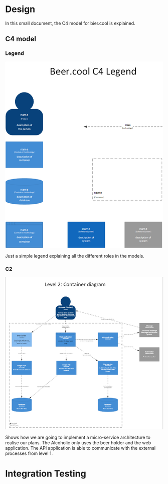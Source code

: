 # Design

In this small document, the C4 model for bier.cool is explained.  

## C4 model

### Legend

<img src='C4Legend.png' width="750">

Just a simple legend explaining all the different roles in the models.

### C2

![C1 Bier.cool](bierC120806.PNG "Philadelphia's Magic Gardens")

Shows how we are going to implement a micro-service architecture to realise our plans. The Alcoholic only uses the beer 
holder and the web application. The API application is able to communicate with the external processes from level 1.

# Integration Testing
